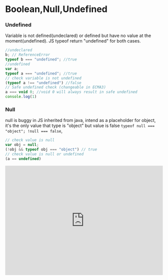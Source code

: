 # Boolean,Null,Undefined

### Undefined
Variable is not defined(undeclared) or defined but have no value at the moment(undefined). JS typeof return "undefined" for both cases.

```js
//undeclared
b; // ReferenceError
typeof b === "undefined"; //true
//undefined
var a;
typeof a === "undefined"; //true
// check variable is not undefined
(typeof a !== "undefined") //false
// Safe undefined check (changeable in ECMA3)
a === void 0; //void 0 will always result in safe undefined
console.log(1)
```

### Null
null is buggy in JS inherited from java, intend as a placeholder for object, it's the only value that type is "object" but value is false ```typeof null === "object"; !null === false```,

```js
// check value is null
var obj = null;
(!obj && typeof obj === "object") // true
// check value is null or undefined
(a == undefined)
```

<iframe width="100%" height="350" src="http://jsbin.com/qiyoj/latest/embed?js" allowfullscreen="allowfullscreen" frameborder="0"></iframe>

